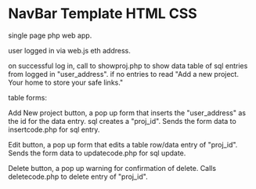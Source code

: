 # NavBar Template HTML CSS

single page php web app.

user logged in via web.js eth address.

on successful log in, call to showproj.php to show data table of sql entries from logged in "user_address".
if no entries to read "Add a new project. Your home to store your safe links."

table forms:

Add New project button, a pop up form that inserts the "user_address" as the id for the data entry. sql creates a "proj_id". 
Sends the form data to insertcode.php for sql entry.

Edit button, a pop up form that edits a table row/data entry of "proj_id".
Sends the form data to updatecode.php for sql update.

Delete button, a pop up warning for confirmation of delete. 
Calls deletecode.php to delete entry of "proj_id".
